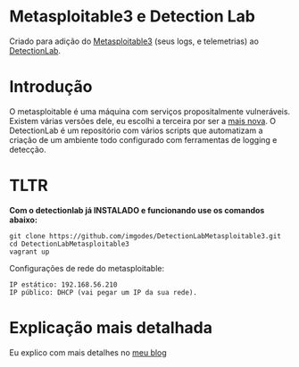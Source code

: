 # Metasploitable3 e Detection Lab
Criado para adição do [Metasploitable3](https://github.com/rapid7/metasploitable3) (seus logs, e telemetrias) ao [DetectionLab](https://detectionlab.network/).

# Introdução
O metasploitable é uma máquina com serviços propositalmente vulneráveis. Existem várias versões dele, eu escolhi a terceira por ser a [mais nova](https://github.com/rapid7/metasploitable3/wiki#differences-between-metasploitable-3-and-the-older-versions).
O DetectionLab é um repositório com vários scripts que automatizam a criação de um ambiente todo configurado com ferramentas de logging e detecção.

# TLTR
**Com o detectionlab já INSTALADO e funcionando use os comandos abaixo:**
```
git clone https://github.com/imgodes/DetectionLabMetasploitable3.git
cd DetectionLabMetasploitable3
vagrant up
```
Configurações de rede do metasploitable:

```
IP estático: 192.168.56.210
IP público: DHCP (vai pegar um IP da sua rede).
```
# Explicação mais detalhada
Eu explico com mais detalhes no [meu blog](https://imgodes.github.io/posts/metasploitable3-detectionlab/)
